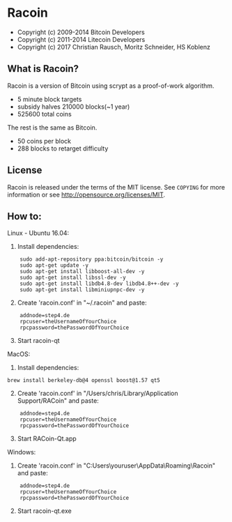 Racoin 
================================

- Copyright (c) 2009-2014 Bitcoin Developers
- Copyright (c) 2011-2014 Litecoin Developers
- Copyright (c) 2017 Christian Rausch, Moritz Schneider, HS Koblenz

What is Racoin?
----------------

Racoin is a version of Bitcoin using scrypt as a proof-of-work algorithm.
 - 5 minute block targets
 - subsidy halves 210000 blocks(~1 year)
 - 525600 total coins

The rest is the same as Bitcoin.
 - 50 coins per block
 - 288 blocks to retarget difficulty


License
-------

Racoin is released under the terms of the MIT license. See `COPYING` for more
information or see http://opensource.org/licenses/MIT.


How to:
-------
Linux - Ubuntu 16.04:
1. Install dependencies:
```
    sudo add-apt-repository ppa:bitcoin/bitcoin -y
    sudo apt-get update -y
    sudo apt-get install libboost-all-dev -y
    sudo apt-get install libssl-dev -y
    sudo apt-get install libdb4.8-dev libdb4.8++-dev -y
    sudo apt-get install libminiupnpc-dev -y
```
2. Create 'racoin.conf' in "~/.racoin" and paste:
```
    addnode=step4.de
    rpcuser=theUsernameOfYourChoice
    rpcpassword=thePasswordOfYourChoice
```
3. Start racoin-qt


MacOS:
1. Install dependencies:
```
brew install berkeley-db@4 openssl boost@1.57 qt5
```
2. Create 'racoin.conf' in "/Users/chris/Library/Application Support/RACoin" and paste:
```
    addnode=step4.de
    rpcuser=theUsernameOfYourChoice
    rpcpassword=thePasswordOfYourChoice
```
3. Start RACoin-Qt.app

Windows:
1. Create 'racoin.conf' in "C:Users\youruser\AppData\Roaming\Racoin" and paste:
```
    addnode=step4.de
    rpcuser=theUsernameOfYourChoice
    rpcpassword=thePasswordOfYourChoice
```
2. Start racoin-qt.exe